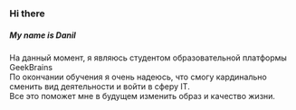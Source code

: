 ### Hi there  
##### My name is Danil  
На данный момент, я являюсь студентом образовательной платформы GeekBrains  
По окончании обучения я очень надеюсь, что смогу кардинально сменить вид деятельности и войти в сферу IT.  
Все это поможет мне в будущем изменить образ и качество жизни.  